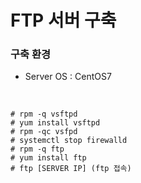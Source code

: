 # FTP 서버 구축

### 구축 환경
- Server OS : CentOS7

<br>

```
# rpm -q vsftpd
# yum install vsftpd
# rpm -qc vsfpd
# systemctl stop firewalld
# rpm -q ftp
# yum install ftp
# ftp [SERVER IP] (ftp 접속)
```